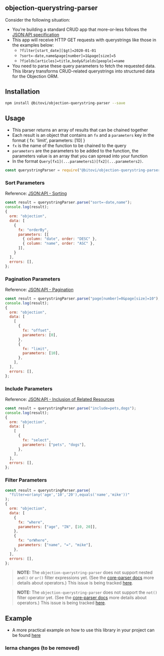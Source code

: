 ## objection-querystring-parser

Consider the following situation:

- You're building a standard CRUD app that more-or-less follows the [JSON:API specification](https://jsonapi.org/format/)
- This app will receive HTTP GET requests with querystrings like those in the examples below:
  - `?filter[start_date][$gt]=2020-01-01`
  - `?sort=-date,name&page[number]=1&page[size]=5`
  - `?fields[articles]=title,body&fields[people]=name`
- You need to parse these query parameters to fetch the requested data. This library transforms CRUD-related querystrings into structured data for the Objection ORM.

## Installation

```sh
npm install @bitovi/objection-querystring-parser --save
```

## Usage

- This parser returns an array of results that can be chained together
- Each result is an object that contains an `fx` and a `parameters` key in the format { fx: 'limit', parameters: [10] }
- `fx` is the name of the function to be chained to the query
- `parameters` are the parameters to be added to the function, the parameters value is an array that you can spread into your function
- In the format `Query[fx1](...parameters1)[fx2](...parameters2)`.

```js
const querystringParser = require("@bitovi/objection-querystring-parser");
```

### Sort Parameters

Reference: [JSON:API - Sorting](https://jsonapi.org/format/#fetching-sorting)

```js
const result = querystringParser.parse("sort=-date,name");
console.log(result);
{
  orm: "objection",
  data: [
    {
      fx: "orderBy",
      parameters: [[
        { column: "date", order: "DESC" },
        { column: "name", order: "ASC" },
      ]],
    }
  ],
  errors: [],
};
```

### Pagination Parameters

Reference: [JSON:API - Pagination](https://jsonapi.org/format/#fetching-pagination)

```js
const result = querystringParser.parse("page[number]=0&page[size]=10");
console.log(result);
{
  orm: "objection",
  data: [
    [
      {
        fx: "offset",
        parameters: [0],
      },
      {
        fx: "limit",
        parameters: [10],
      },
    ],
  ],
  errors: [],
};
```

### Include Parameters

Reference: [JSON:API - Inclusion of Related Resources](https://jsonapi.org/format/#fetching-includes)

```js
const result = querystringParser.parse("include=pets,dogs");
console.log(result);
{
  orm: "objection",
  data: [
    [
      {
        fx: "select",
        parameters: ["pets", "dogs"],
      },
    ],
  ],
  errors: [],
};
```

### Filter Parameters
```js
const result = querystringParser.parse(
  "filter=or(any('age','10','20'),equals('name','mike'))"
);
{
  orm: "objection",
  data: [
    {
      fx: "where",
      parameters: ["age", "IN", [10, 20]],
    },
    {
      fx: "orWhere",
      parameters: ["name", "=", "mike"],
    },
  ],
  errors: [],
};
```

> **NOTE:** The `objection-querystring-parser` does not support nested `and()` or `or()` filter expressions yet. (See the [core-parser docs](https://github.com/bitovi/querystring-parser/tree/main/packages/querystring-parser#ibm-style-operators) more details about operators.) This issue is being tracked [here](https://github.com/bitovi/querystring-parser/issues/35).

> **NOTE:** The `objection-querystring-parser` does not support the `not()` filter operator yet. (See the [core-parser docs](https://github.com/bitovi/querystring-parser/tree/main/packages/querystring-parser#ibm-style-operators) more details about operators.) This issue is being tracked [here](https://github.com/bitovi/querystring-parser/issues/29).
## Example

- A more practical example on how to use this library in your project can be found [here](https://github.com/bitovi/querystring-parser/tree/main/examples)

### lerna changes (to be removed)
